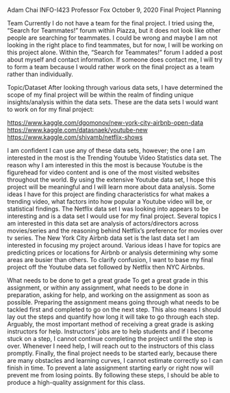 Adam Chai INFO-I423 Professor Fox October 9, 2020 Final Project Planning

Team Currently I do not have a team for the final project. I tried using the, “Search for Teammates!” forum within Piazza, 
but it does not look like other people are searching for teammates. I could be wrong and maybe I am not looking in the right place to find teammates, 
but for now, I will be working on this project alone. Within the, “Search for Teammates!” forum I added a post about myself and contact information. 
If someone does contact me, I will try to form a team because I would rather work on the final project as a team rather than individually.

Topic/Dataset After looking through various data sets, I have determined the scope of my final project will be within the realm of finding unique 
insights/analysis within the data sets. These are the data sets I would want to work on for my final project:

https://www.kaggle.com/dgomonov/new-york-city-airbnb-open-data 
https://www.kaggle.com/datasnaek/youtube-new 
https://www.kaggle.com/shivamb/netflix-shows

I am confident I can use any of these data sets, however; the one I am interested in the most is the Trending Youtube Video Statistics data set. 
The reason why I am interested in this the most is because Youtube is the figurehead for video content and is one of the most visited websites 
throughout the world. By using the extensive Youtube data set, I hope this project will be meaningful and I will learn more about data analysis. 
Some ideas I have for this project are finding characteristics for what makes a trending video, what factors into how popular a Youtube video will be,
or statistical findings. The Netflix data set I was looking into appears to be interesting and is a data set I would use for my final project. 
Several topics I am interested in this data set are analysis of actors/directors across movies/series and the reasoning behind Netflix’s preference 
for movies over tv series. The New York City Airbnb data set is the last data set I am interested in focusing my project around. Various ideas I 
have for topics are predicting prices or locations for Airbnb or analysis determining why some areas are busier than others. To clarify confusion, 
I want to base my final project off the Youtube data set followed by Netflix then NYC Airbnbs.

What needs to be done to get a great grade To get a great grade in this assignment, or within any assignment, what needs to be done in preparation, 
asking for help, and working on the assignment as soon as possible. Preparing the assignment means going through what needs to be tackled first and 
completed to go on the next step. This also means I should lay out the steps and quantify how long it will take to go through each step. Arguably, 
the most important method of receiving a great grade is asking instructors for help. Instructors’ jobs are to help students and if I become stuck on 
a step, I cannot continue completing the project until the step is over. Whenever I need help, I will reach out to the instructors of this class promptly.
Finally, the final project needs to be started early, because there are many obstacles and learning curves, I cannot estimate correctly so I can 
finish in time. To prevent a late assignment starting early or right now will prevent me from losing points. By following these steps, I should be 
able to produce a high-quality assignment for this class.
